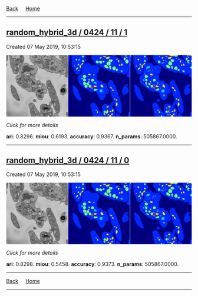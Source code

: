 
[Back](..)&nbsp;&nbsp;&nbsp;&nbsp;&nbsp;[Home](https://leapmanlab.github.io/snapshots)

---

<div class="summary"><a href="1"><h2>random_hybrid_3d / 0424 / 11 / 1</h2></a><p>Created 07 May 2019, 10:53:15
</p><a href="1"><img src="1/media/summary.png" align="center"></a><p>
<i>Click for more details</i>
</p></div>

**ari**: 0.8296. **miou**: 0.6193. **accuracy**: 0.9367. **n_params**: 505867.0000. 

---

<div class="summary"><a href="0"><h2>random_hybrid_3d / 0424 / 11 / 0</h2></a><p>Created 07 May 2019, 10:53:15
</p><a href="0"><img src="0/media/summary.png" align="center"></a><p>
<i>Click for more details</i>
</p></div>

**ari**: 0.8298. **miou**: 0.5458. **accuracy**: 0.9373. **n_params**: 505867.0000. 

---

[Back](..)&nbsp;&nbsp;&nbsp;&nbsp;&nbsp;[Home](https://leapmanlab.github.io/snapshots)

---